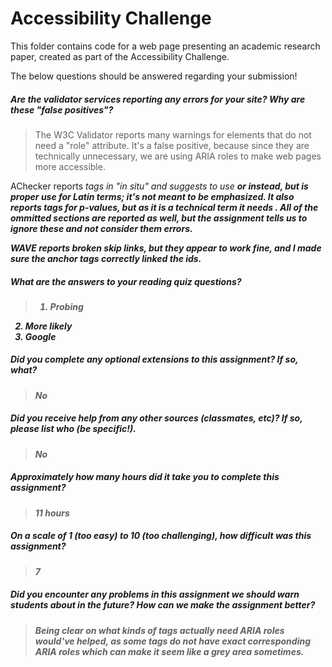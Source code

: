 # Accessibility Challenge

This folder contains code for a web page presenting an academic research paper, created as part of the Accessibility Challenge.

The below questions should be answered regarding your submission!

##### Are the validator services reporting any errors for your site? Why are these "false positives"? #####
> The W3C Validator reports many warnings for elements that do not need a "role" attribute. It's a false positive, because since they are
technically unnecessary, we are using ARIA roles to make web pages more accessible.

AChecker reports <i> tags in "in situ" and suggests to use <strong> or <em> instead, but <i> is proper use for Latin terms; it's not
meant to be emphasized. It also reports <i> tags for p-values, but as it is a technical term it needs <i>. All of the ommitted sections
are reported as well, but the assignment tells us to ignore these and not consider them errors.

WAVE reports broken skip links, but they appear to work fine, and I made sure the anchor tags correctly linked the ids.

##### What are the answers to your reading quiz questions? #####
> 1. Probing
2. More likely
3. Google


##### Did you complete any optional extensions to this assignment? If so, what? #####
> No


##### Did you receive help from any other sources (classmates, etc)? If so, please list who (be specific!). #####
> No


##### Approximately how many hours did it take you to complete this assignment? #####
> 11 hours


##### On a scale of 1 (too easy) to 10 (too challenging), how difficult was this assignment? #####
> 7


##### Did you encounter any problems in this assignment we should warn students about in the future? How can we make the assignment better? #####
> Being clear on what kinds of tags actually need ARIA roles would've helped, as some tags do not have exact corresponding ARIA roles which can
make it seem like a grey area sometimes.
